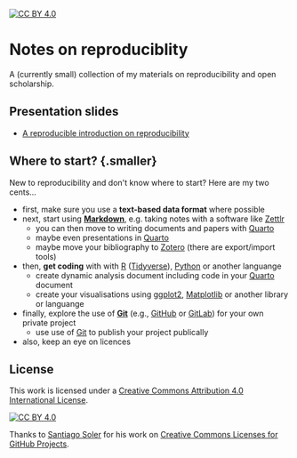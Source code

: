 [![CC BY 4.0][cc-by-shield]][cc-by]



# Notes on reproduciblity

A (currently small) collection of my materials on reproducibility and open scholarship.



## Presentation slides

- [A reproducible introduction on reproducibility](presentations/a-reproducible-intro-to-reproducibility.html)



## Where to start? {.smaller}

New to reproducibility and don't know where to start? Here are my two cents...

- first, make sure you use a **text-based data format** where possible
- next, start using **[Markdown](https://daringfireball.net/projects/markdown/syntax)**, e.g. taking notes with a software like [Zettlr](https://www.zettlr.com/)
  - you can then move to writing documents and papers with [Quarto](https://quarto.org/)
  - maybe even presentations in [Quarto](https://quarto.org/)
  - maybe move your bibliography to [Zotero](https://www.zotero.org/) (there are export/import tools)
- then, **get coding** with with [R](https://www.r-project.org/) ([Tidyverse](https://www.tidyverse.org/)), [Python](https://www.python.org/) or another languange
  - create dynamic analysis document including code in your [Quarto](https://quarto.org/) document
  - create your visualisations using [ggplot2](https://ggplot2.tidyverse.org/), [Matplotlib](https://matplotlib.org/) or another library or languange
- finally, explore the use of **[Git](https://git-scm.com)** (e.g.,  [GitHub](https://github.com) or [GitLab](https://about.gitlab.com/)) for your own private project
  - use use of [Git](https://git-scm.com) to publish your project publically
- also, keep an eye on licences


## License

This work is licensed under a
[Creative Commons Attribution 4.0 International License][cc-by].

[![CC BY 4.0][cc-by-image]][cc-by]

[cc-by]: http://creativecommons.org/licenses/by/4.0/
[cc-by-image]: https://i.creativecommons.org/l/by/4.0/88x31.png
[cc-by-shield]: https://img.shields.io/badge/License-CC%20BY%204.0-lightgrey.svg

Thanks to [Santiago Soler](https://github.com/santisoler) for his work on [Creative Commons Licenses for GitHub Projects](https://github.com/santisoler/cc-licenses).